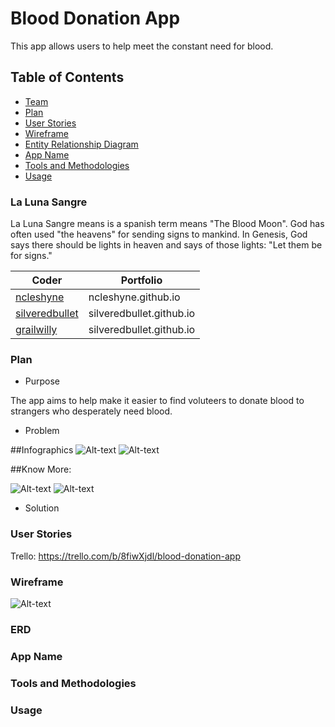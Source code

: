 # Blood Donation App

This app allows users to help meet the constant need for blood.

## Table of Contents

- [Team](#la-luna-sangre)
- [Plan](#plan)
- [User Stories](#user-stories)
- [Wireframe](#wireframe)
- [Entity Relationship Diagram](#erd)
- [App Name](#app-name)
- [Tools and Methodologies](#tools--and-methodologies)
- [Usage](#usage)


### La Luna Sangre
La Luna Sangre means is a spanish term means "The Blood Moon". God has often used "the heavens" for sending signs to mankind. In Genesis, God says there should be lights in heaven and says of those lights: "Let them be for signs."

| Coder | Portfolio |
| --- | --- |
| [ncleshyne](https://github.com/ncleshyne) | ncleshyne.github.io |
| [silveredbullet](https://github.com/silveredbullet) | silveredbullet.github.io |
| [grailwilly](https://github.com/grailwilly) | silveredbullet.github.io |

### Plan

- Purpose

The app aims to help make it easier to find voluteers to donate blood to strangers who desperately need blood.

 - Problem

##Infographics
![Alt-text](https://i.pinimg.com/564x/a0/99/f8/a099f8f5bd13562bf4be5885f0cb2ee6.jpg)
![Alt-text](http://3.bp.blogspot.com/-v_HrYLW8l0I/TaOL4fDI2PI/AAAAAAAABU0/Taj4fR3uwJ4/s1600/how_much_blood.jpg)

##Know More:

![Alt-text](https://i.pinimg.com/564x/48/d5/9d/48d59dc478fad4c24dabcf5cb8a9cd59.jpg)
![Alt-text](https://i.pinimg.com/564x/ff/2f/f6/ff2ff6591d6197eafd0ab8cc8e313d78.jpg)

 - Solution

### User Stories
Trello:
https://trello.com/b/8fiwXjdl/blood-donation-app

### Wireframe
![Alt-text](https://github.com/silveredbullet/blood-donation-app/tree/master/imgs/iPad%20–%201.png?raw=true?raw=true)

### ERD

### App Name

### Tools and Methodologies

### Usage
